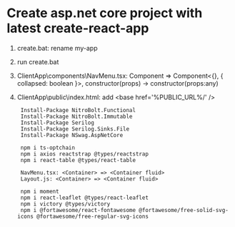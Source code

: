 # Create asp.net core project with latest create-react-app

1. create.bat: rename my-app
2. run create.bat
3. ClientApp\components\NavMenu.tsx: Component => Component<{}, { collapsed: boolean }>, constructor(props) -> constructor(props:any)
4. ClientApp\public\index.html: add &lt;base href='%PUBLIC_URL%/' /&gt;

        Install-Package NitroBolt.Functional
        Install-Package NitroBolt.Immutable
        Install-Package Serilog
        Install-Package Serilog.Sinks.File
        Install-Package NSwag.AspNetCore

        npm i ts-optchain
        npm i axios reactstrap @types/reactstrap
        npm i react-table @types/react-table

        NavMenu.tsx: <Container> => <Container fluid>
        Layout.js: <Container> => <Container fluid>
        
        npm i moment 
        npm i react-leaflet @types/react-leaflet
        npm i victory @types/victory
        npm i @fortawesome/react-fontawesome @fortawesome/free-solid-svg-icons @fortawesome/free-regular-svg-icons



